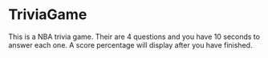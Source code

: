 # TriviaGame

This is a NBA trivia game. Their are 4 questions and you have 10 seconds to answer each one. A score percentage will display after you have finished.
